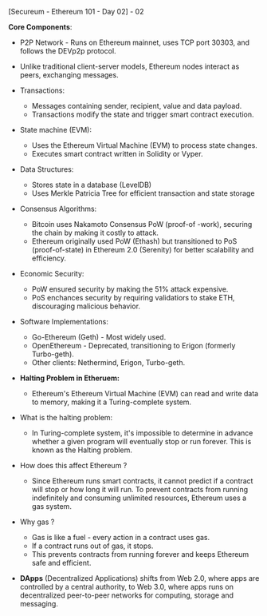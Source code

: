 [Secureum - Ethereum 101 - Day 02] - 02

**Core Components**:

- P2P Network - Runs on Ethereum mainnet, uses TCP port 30303, and follows the DEVp2p protocol.
- Unlike traditional client-server models, Ethereum nodes interact as peers, exchanging messages.

- Transactions: 
    - Messages containing sender, recipient, value and data payload.
    - Transactions modify the state and trigger smart contract execution.

- State machine (EVM):
    - Uses the Ethereum Virtual Machine (EVM) to process state changes.
    - Executes smart contract written in Solidity or Vyper.

- Data Structures:
    - Stores state in a database (LevelDB)
    - Uses Merkle Patricia Tree for efficient transaction and state storage

- Consensus Algorithms:
    - Bitcoin uses Nakamoto Consensus PoW (proof-of -work), securing the chain by making it costly to attack.
    - Ethereum originally used PoW (Ethash) but transitioned to PoS (proof-of-state) in Ethereum 2.0 (Serenity) for better scalability and efficiency.

- Economic Security:
    - PoW ensured security by making the 51% attack expensive.
    - PoS enchances security by requiring validatiors to stake ETH, discouraging malicious behavior.

- Software Implementations:
    - Go-Ethereum (Geth) - Most widely used.
    - OpenEthereum - Deprecated, transitioning to Erigon (formerly Turbo-geth).
    - Other clients: Nethermind, Erigon, Turbo-geth.

- **Halting Problem in Etheruem:**

     - Ethereum's Ethereum Virtual Machine (EVM) can read and write data to memory, making it a Turing-complete system.
- What is the halting problem:
    - In Turing-complete system, it's impossible to determine in advance whether a given program will eventually stop or run forever. This is known as the Halting problem.
- How does this affect Ethereum ?
    - Since Ethereum runs smart contracts, it cannot predict if a contract will stop or how long it will run. To prevent contracts from running indefinitely and consuming unlimited resources, Ethereum uses a gas system.
- Why gas ? 
    - Gas is like a fuel - every action in a contract uses gas.
    - If a contract runs out of gas, it stops. 
    - This prevents contracts from running forever and keeps Ethereum safe and efficient.

- **DApps** (Decentralized Applications) shifts from Web 2.0, where apps are controlled by a central authority, to Web 3.0, where apps runs on decentralized peer-to-peer networks for computing, storage and messaging.